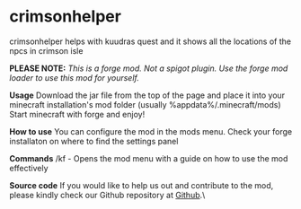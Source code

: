 # crimsonhelper
crimsonhelper helps with kuudras quest and it shows all the locations of the npcs in crimson isle

**PLEASE NOTE:** _This is a forge mod. Not a spigot plugin. Use the forge mod loader to use this mod for yourself._

**Usage**
Download the jar file from the top of the page and place it into your minecraft installation's mod folder (usually %appdata%/.minecraft/mods)
Start minecraft with forge and enjoy!

**How to use**
You can configure the mod in the mods menu. Check your forge installaton on where to find the settings panel

**Commands**
/kf - Opens the mod menu with a guide on how to use the mod effectively

**Source code**
If you would like to help us out and contribute to the mod, please kindly check our Github repository at [Github](https://github.com/schowz/crimsonhelper).\

